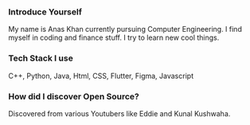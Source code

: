 ### Introduce Yourself
My name is Anas Khan currently pursuing Computer Engineering. I find myself in coding and finance stuff. I try to learn new cool things.
### Tech Stack I use
C++, Python, Java, Html, CSS, Flutter, Figma, Javascript

### How did I discover Open Source?
Discovered from various Youtubers like Eddie and Kunal Kushwaha.
